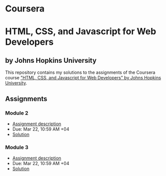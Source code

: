# Coursera
# HTML, CSS, and Javascript for Web Developers
## by Johns Hopkins University


This repository contains my solutions to the assignments of the Coursera course
["HTML, CSS, and Javascript for Web Developers" by Johns Hopkins University](https://www.coursera.org/learn/html-css-javascript-for-web-developers).

## Assignments

### Module 2
* [Assignment description](https://github.com/jhu-ep-coursera/fullstack-course4/blob/master/assignments/assignment2/Assignment-2.md)
* Due: Mar 22, 10:59 AM +04
* [Solution](https://fatimasr68.github.io/Coursera-Web-Course/module2-solution/)

### Module 3
* [Assignment description]( https://github.com/jhu-ep-coursera/fullstack-course4/blob/master/assignments/assignment3/Assignment-3.md)
* Due: Mar 22, 10:59 AM +04
* [Solution](https://fatimasr68.github.io/Coursera-Web-Course/module3-solution/)

